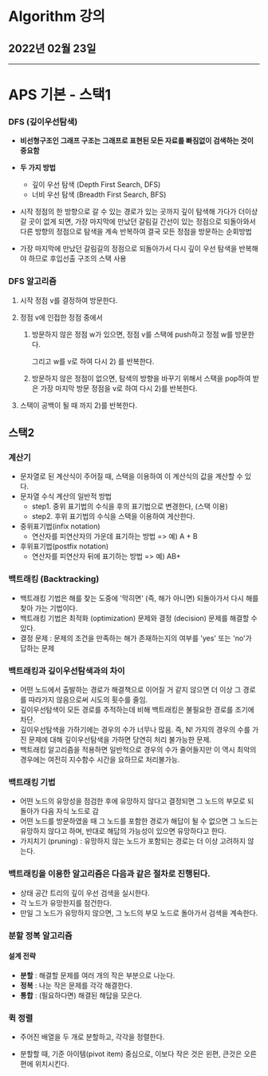 # Algorithm 강의

## 2022년 02월 23일

---

# APS 기본 - 스택1

### DFS (깊이우선탐색)

+ **비선형구조인 그래프 구조는 그래프로 표현된 모든 자료를 빠짐없이 검색하는 것이 중요함**
+ **두 가지 방법**
  + 깊이 우선 탐색 (Depth First Search, DFS)
  + 너비 우선 탐색 (Breadth First Search, BFS)
+ 시작 정점의 한 방향으로 갈 수 있는 경로가 있는 곳까지 깊이 탐색해 가다가 더이상 갈 곳이 없게 되면, 가장 마지막에 만났던 갈림길 간선이 있는 정점으로 되돌아와서 다른 방향의 정점으로 탐색을 계속 반복하여 결국 모든 정점을 방문하는 순회방법

+ 가장 마지막에 만났던 갈림길의 정점으로 되돌아가서 다시 깊이 우선 탐색을 반복해야 하므로 후입선출 구조의 스택 사용

### DFS 알고리즘

1. 시작 정점 v를 결정하여 방문한다.

2. 정점 v에 인접한 정점 중에서

   1. 방문하지 않은 정점 w가 있으면, 정점 v를 스택에 push하고 정점 w를 방문한다.

      그리고 w를 v로 하여 다시 2) 를 반복한다.

   2. 방문하지 않은 정점이 없으면, 탐색의 방향을 바꾸기 위해서 스택을 pop하여 받은 가장 마지막 방문 정점을 v로 하여 다시 2)를 반복한다.

3.  스택이 공백이 될 때 까지 2)를 반복한다.

## 스택2

### 계산기

+ 문자열로 된 계산식이 주어질 때, 스택을 이용하여 이 계산식의 값을 계산할 수 있다.
+ 문자열 수식 계산의 일반적 방법
  + step1. 중위 표기법의 수식을 후의 표기법으로 변경한다, (스택 이용)
  + step2. 후위 표기법의 수식을 스택을 이용하여 게산한다.
+ 중위표기법(infix notation)
  + 연산자를 피연산자의 가운데 표기하는 방법 => 예) A + B
+ 후위표기법(postfix notation)
  + 연산자를 피연산자 뒤에 표기하는 방법 => 예) AB+

### 백트래킹 (Backtracking)

+ 백트래킹 기법은 해를 찾는 도중에 '막히면' (즉, 해가 아니면) 되돌아가서 다시 해를 찾아 가는 기법이다.
+ 백트래킹 기법은 최적화 (optimization) 문제와 결정 (decision) 문제를 해결할 수 있다.
+ 결정 문제 : 문제의 조건을 만족하는 해가 존재하는지의 여부를 'yes' 또는 'no'가 답하는 문제

### 백트래킹과 깊이우선탐색과의 차이

+ 어떤 노드에서 출발하는 경로가 해결책으로 이어질 거 같지 않으면 더 이상 그 경로를 따라가지 않음으로써 시도의 횟수를 줄임.
+ 깊이우선탐색이 모든 경로를 추적하는데 비해 백트래킹은 불필요한 경로를 조기에 차단.
+ 깊이우선탐색을 가하기에는 경우의 수가 너무나 많음. 즉, N! 가지의 경우의 수를 가진 문제에 대해 깊이우선탐색을 가하면 당연히 처리 불가능한 문제.
+ 백트래킹 알고리즘을 적용하면 일반적으로 경우의 수가 줄어들지만 이 역시 최악의 경우에는 여전히 지수함수 시간을 요하므로 처리불가능.

### 백트래킹 기법

+ 어떤 노드의 유망성을 점검한 후에 유망하지 않다고 결정되면 그 노드의 부모로 되돌아가 다음 자식 노드로 감
+ 어떤 노드를 방문하였을 때 그 노드를 포함한 경로가 해답이 될 수 없으면 그 노드는 유망하지 않다고 하며, 반대로 해답의 가능성이 있으면 유망하다고 한다.
+ 가지치기 (pruning) : 유망하지 않는 노드가 포함되는 경로는 더 이상 고려하지 않는다.

### 백트래킹을 이용한 알고리즘은 다음과 같은 절차로 진행된다.

+ 상태 공간 트리의 깊이 우선 검색을 실시한다.
+ 각 노드가 유망한지를 점건한다.
+ 만일 그 노드가 유망하지 않으면, 그 노드의 부모 노드로 돌아가서 검색을 계속한다.

### 분할 정복 알고리즘

#### 설계 전략

+ **분할** : 해결할 문제를 여러 개의 작은 부분으로 나눈다.
+ **정복** : 나눈 작은 문제를 각각 해결한다.
+ **통합** : (필요하다면) 해결된 해답을 모은다.

### 퀵 정렬

+ 주어진 배열을 두 개로 분할하고, 각각을 정렬한다.

+ 분할할 때, 기준 아이템(pivot item) 중심으로, 이보다 작은 것은 왼편, 큰것은 오른편에 위치시킨다.

